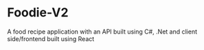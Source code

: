 # Foodie-V2
A food recipe application with an API built using C#, .Net and client side/frontend built using React
